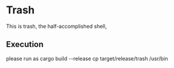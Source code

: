 # Trash
This is trash, the half-accomplished shell, 

## Execution
please run as
cargo build --release
cp target/release/trash /usr/bin
